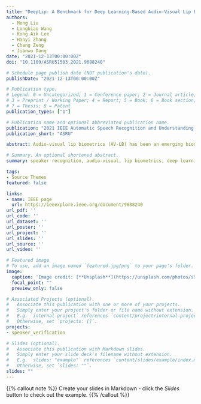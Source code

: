 ```yaml
---
title: "DeepLip: A Benchmark for Deep Learning-Based Audio-Visual Lip Biometrics"
authors:
  - Meng Liu
  - Longbiao Wang
  - Kong Aik Lee
  - Hanyi Zhang
  - Chang Zeng
  - Jianwu Dang
date: "2021-12-13T00:00:00Z"
doi: "10.1109/ASRU51503.2021.9688240"

# Schedule page publish date (NOT publication's date).
publishDate: "2021-12-13T00:00:00Z"

# Publication type.
# Legend: 0 = Uncategorized; 1 = Conference paper; 2 = Journal article;
# 3 = Preprint / Working Paper; 4 = Report; 5 = Book; 6 = Book section;
# 7 = Thesis; 8 = Patent
publication_types: ["1"]

# Publication name and optional abbreviated publication name.
publication: "2021 IEEE Automatic Speech Recognition and Understanding Workshop"
publication_short: "ASRU"

abstract: Audio-visual lip biometrics (AV-LB) has been an emerging biometrics technology that straddles auditory and visual speech processing. Previous works mainly focused on the front-end lip-based feature engineering combined with a shallow statistical back-end model. Over the past decade, convolutional neural network (CNN, or ConvNet) has been widely used and achieved good performance in computer vision and speech processing tasks. However, the lack of a sizeable public AV-LB database led to a stagnation in deep-learning exploration on AV-LB tasks. In addition to the dual audio-visual streams, one essential requirement on the video stream is the region of interest (ROI) around the lips has to be of sufficient resolution. To this end, we compile a moderate-size database using existing public databases. Using this database, we present a deep learning-based AV-LB benchmark, dubbed DeepLip 1 1 https://github.com/DanielMengLiu/DeepLip, realized with convolutional video and audio unimodal modules, and a multimodal fusion module. Our experiments show that DeepLip outperforms the traditional lip-biometrics system in context modeling and achieves over 50% relative improvements compared with its unimodal system, with an equal error rate of 0.75% and 1.11% on the test datasets, respectively.

# Summary. An optional shortened abstract.
summary: speaker recognition, audio-visual, lip biometrics, deep learning, visual speech.

tags:
- Source Themes
featured: false

links:
- name: IEEE page
  url: https://ieeexplore.ieee.org/document/9688240
url_pdf: ''
url_code: ''
url_dataset: ''
url_poster: ''
url_project: ''
url_slides: ''
url_source: ''
url_video: ''

# Featured image
# To use, add an image named `featured.jpg/png` to your page's folder. 
image:
  caption: 'Image credit: [**Unsplash**](https://unsplash.com/photos/s9CC2SKySJM)'
  focal_point: ""
  preview_only: false

# Associated Projects (optional).
#   Associate this publication with one or more of your projects.
#   Simply enter your project's folder or file name without extension.
#   E.g. `internal-project` references `content/project/internal-project/index.md`.
#   Otherwise, set `projects: []`.
projects:
- speaker_verification

# Slides (optional).
#   Associate this publication with Markdown slides.
#   Simply enter your slide deck's filename without extension.
#   E.g. `slides: "example"` references `content/slides/example/index.md`.
#   Otherwise, set `slides: ""`.
slides: ""
---
```


{{% callout note %}}
Create your slides in Markdown - click the *Slides* button to check out the example.
{{% /callout %}}

<!-- Supplementary notes can be added here, including [code, math, and images](https://wowchemy.com/docs/writing-markdown-latex/). -->
